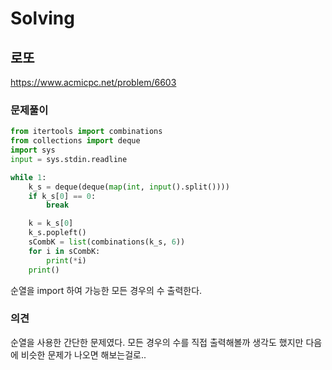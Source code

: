 # Solving

## 로또
https://www.acmicpc.net/problem/6603
### 문제풀이
```python
from itertools import combinations
from collections import deque
import sys
input = sys.stdin.readline

while 1:
    k_s = deque(deque(map(int, input().split())))
    if k_s[0] == 0:
        break

    k = k_s[0]
    k_s.popleft()
    sCombK = list(combinations(k_s, 6))
    for i in sCombK:
        print(*i)
    print()
```
순열을 import 하여 가능한 모든 경우의 수 출력한다.
### 의견
순열을 사용한 간단한 문제였다. 모든 경우의 수를 직접 출력해볼까 생각도 했지만 다음에 비슷한 문제가 나오면 해보는걸로..